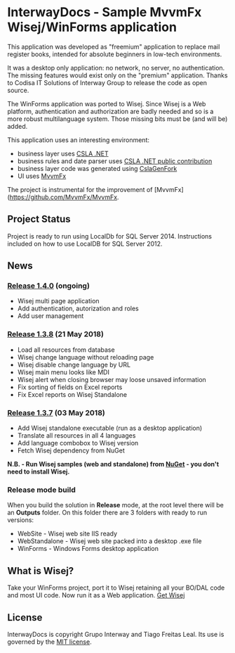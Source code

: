 # InterwayDocs - Sample MvvmFx Wisej/WinForms application

This application was developed as "freemium" application to replace mail register books, intended for absolute beginners in low-tech environments.

It was a desktop only application: no network, no server, no authentication. The missing features would exist only on the "premium" application.
Thanks to Codisa IT Solutions of Interway Group to release the code as open source.

The WinForms application was ported to Wisej. Since Wisej is a Web platform, authentication and authorization are badly needed and so is a more robust multilanguage system. Those missing bits must be (and will be) added.

This application uses an interesting environment:
- business layer uses [CSLA .NET](http://github.com/MarimerLLC/csla)
- business rules and date parser uses [CSLA .NET public contribution](http://github.com/MarimerLLC/cslacontrib)
- business layer code was generated using [CslaGenFork](http://github.com/CslaGenFork/CslaGenFork)
- UI uses [MvvmFx](http://github.com/MvvmFx/MvvmFx)

The project is instrumental for the improvement of [MvvmFx](https://github.com/MvvmFx/MvvmFx.

## Project Status

Project is ready to run using LocalDb for SQL Server 2014. Instructions included on how to use LocalDB for SQL Server 2012.

## News

### [Release 1.4.0](https://github.com/MvvmFx/InterwayDocs/milestone/3) (ongoing)
- Wisej multi page application
- Add authentication, autorization and roles
- Add user management

### [Release 1.3.8](https://github.com/MvvmFx/InterwayDocs/releases/tag/v1.3.8) (21 May 2018)
- Load all resources from database
- Wisej change language without reloading page
- Wisej disable change language by URL
- Wisej main menu looks like MDI
- Wisej alert when closing browser may loose unsaved information
- Fix sorting of fields on Excel reports
- Fix Excel reports on Wisej Standalone  

### [Release 1.3.7](https://github.com/MvvmFx/InterwayDocs/releases/tag/v1.3.7) (03 May 2018)
- Add Wisej standalone executable (run as a desktop application)
- Translate all resources in all 4 languages
- Add language combobox to Wisej version
- Fetch Wisej dependency from NuGet

__N.B. - Run Wisej samples (web and standalone) from [NuGet](https://www.nuget.org/packages/Wisej/) - you don't need to install Wisej.__

### Release mode build
When you build the solution in __Release__ mode, at the root level there will be an __Outputs__ folder.
On this folder there are 3 folders with ready to run versions:
- WebSite - Wisej web site IIS ready
- WebStandalone - Wisej web site packed into a desktop .exe file
- WinForms - Windows Forms desktop application

## What is Wisej?

Take your WinForms project, port it to Wisej retaining all your BO/DAL code and most UI code.
Now run it as a Web application.
[Get Wisej](http://wisej.com)

License
-------
InterwayDocs is copyright Grupo Interway and Tiago Freitas Leal.
Its use is governed by the [MIT license](https://github.com/MvvmFx/InterwayDocs/blob/master/LICENSE.md).
